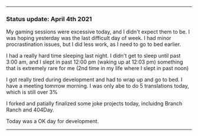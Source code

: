 
***

### Status update: April 4th 2021

My gaming sessions were excessive today, and I didn't expect them to be. I was hoping yesterday was the last difficult day of week. I had minor procrastination issues, but I did less work, as I need to go to bed earlier.

I had a really hard time sleeping last night. I didn't get to sleep until past 3:00 am, and I slept in past 12:00 pm (waking up at 12:03 pm) something that is extremely rare for me (2nd time in my life where I slept in past noon)

I got really tired during development and had to wrap up and go to bed. I have a meeting tomrrow morning. I was only abe to do 5 translations today, which is still over 3%

I forked and patially finalized some joke projects today, incluidng Branch Ranch and 404Day.

Today was a OK day for development.

***

